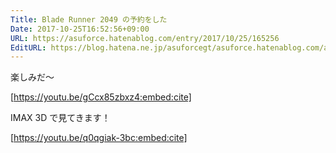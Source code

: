 ```yaml
---
Title: Blade Runner 2049 の予約をした
Date: 2017-10-25T16:52:56+09:00
URL: https://asuforce.hatenablog.com/entry/2017/10/25/165256
EditURL: https://blog.hatena.ne.jp/asuforcegt/asuforce.hatenablog.com/atom/entry/8599973812311221450
---
```


楽しみだ〜

[https://youtu.be/gCcx85zbxz4:embed:cite]

IMAX 3D で見てきます！

[https://youtu.be/q0qgiak-3bc:embed:cite]
